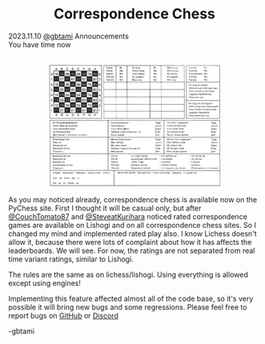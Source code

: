<h1 align="center">Correspondence Chess</h1>
<div class="meta-headline">
    <div class= "meta">
        <span class="text">2023.11.10</span>
        <span class="text"><a href="/@/gbtami">@gbtami</a></span>
        <span class="text">Announcements</span>
    </div>
    <div class= "headline">You have time now</div>
</div>
</br>

<p align="center">
  <img src="https://github.com/gbtami/pychess-variants/blob/master/static/images/Postcard-for-correspondence-chess.png" width="345" height="245">
</p>

As you may noticed already, correspondence chess is available now on the PyChess site. First I thought it will be casual only, but after [@CouchTomato87](https://www.pychess.org/@/CouchTomato87) and [@SteveatKurihara](https://www.pychess.org/@/SteveatKurihara) noticed rated correspondence games are available on Lishogi and on all correspondence chess sites. So I changed my mind and implemented rated play also. I know Lichess doesn't allow it, because there were lots of complaint about how it has affects the leaderboards. We will see. For now, the ratings are not separated from real time variant ratings, similar to Lishogi.

The rules are the same as on lichess/lishogi. Using everything is allowed except using engines!

Implementing this feature affected almost all of the code base, so it's very possible it will bring new bugs and some regressions. Please feel free to report bugs on [GitHub](https://github.com/gbtami/pychess-variants/issues) or [Discord](https://discord.gg/aPs8RKr)

-gbtami
